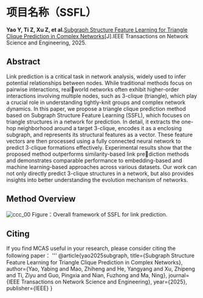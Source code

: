 # 项目名称（SSFL）
**Yao Y, Ti Z, Xu Z, et al.**[Subgraph Structure Feature Learning for Triangle Clique Prediction in Complex Networks](10.1109/TNSE.2025.3566227)[J].IEEE Transactions on Network Science and Engineering, 2025.
## Abstract
Link prediction is a critical task in network analysis, widely used to infer potential relationships between nodes.
While traditional methods focus on pairwise interactions, realworld networks often exhibit higher-order interactions involving multiple nodes, such as 3-clique (triangle), which play a crucial role in understanding tightly-knit groups and complex network dynamics. In this paper, we propose a triangle clique prediction method based on Subgraph Structure Feature Learning (SSFL), which focuses on triangle structures in a network for prediction. In detail, it extracts the one-hop neighborhood around a target 3-clique, encodes it as a enclosing subgraph, and represents its structural features as a vector. These feature vectors are then processed using a fully connected neural network to predict 3-clique formations effectively. Experimental results show that the proposed method outperforms similarity-based link prediction methods and demonstrates comparable performance to embedding-based and machine learning-based approaches across various datasets. Our work can not only directly predict 3-clique structures in a network, but also provides insights into better understanding the evolution mechanism of networks.
## Method Overview
![ccc_00](https://github.com/user-attachments/assets/c3d7bd7f-0d81-4f6a-aba7-ae4c9492ac67)
Figure：Overall framework of SSFL for link prediction.
## Citing
If you find MCAS useful in your research, please consider citing the following paper：
'''
@article{yao2025subgraph,
  title={Subgraph Structure Feature Learning for Triangle Clique Prediction in Complex Networks},
  author={Yao, Yabing and Mao, Zhiheng and He, Yangyang and Xu, Zhipeng and Ti, Ziyu and Guo, Pingxia and Nian, Fuzhong and Ma, Ning},
  journal={IEEE Transactions on Network Science and Engineering},
  year={2025},
  publisher={IEEE}
}
